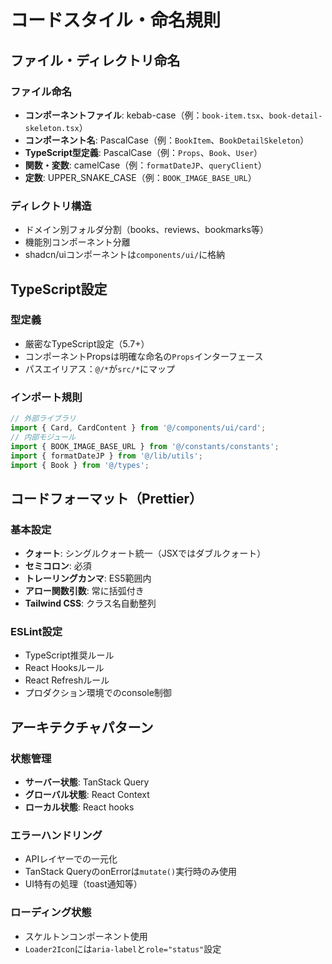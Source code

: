 # コードスタイル・命名規則

## ファイル・ディレクトリ命名

### ファイル命名
- **コンポーネントファイル**: kebab-case（例：`book-item.tsx`、`book-detail-skeleton.tsx`）
- **コンポーネント名**: PascalCase（例：`BookItem`、`BookDetailSkeleton`）
- **TypeScript型定義**: PascalCase（例：`Props`、`Book`、`User`）
- **関数・変数**: camelCase（例：`formatDateJP`、`queryClient`）
- **定数**: UPPER_SNAKE_CASE（例：`BOOK_IMAGE_BASE_URL`）

### ディレクトリ構造
- ドメイン別フォルダ分割（books、reviews、bookmarks等）
- 機能別コンポーネント分離
- shadcn/uiコンポーネントは`components/ui/`に格納

## TypeScript設定

### 型定義
- 厳密なTypeScript設定（5.7+）
- コンポーネントPropsは明確な命名の`Props`インターフェース
- パスエイリアス：`@/*`が`src/*`にマップ

### インポート規則
```typescript
// 外部ライブラリ
import { Card, CardContent } from '@/components/ui/card';
// 内部モジュール
import { BOOK_IMAGE_BASE_URL } from '@/constants/constants';
import { formatDateJP } from '@/lib/utils';
import { Book } from '@/types';
```

## コードフォーマット（Prettier）

### 基本設定
- **クォート**: シングルクォート統一（JSXではダブルクォート）
- **セミコロン**: 必須
- **トレーリングカンマ**: ES5範囲内
- **アロー関数引数**: 常に括弧付き
- **Tailwind CSS**: クラス名自動整列

### ESLint設定
- TypeScript推奨ルール
- React Hooksルール
- React Refreshルール
- プロダクション環境でのconsole制御

## アーキテクチャパターン

### 状態管理
- **サーバー状態**: TanStack Query
- **グローバル状態**: React Context
- **ローカル状態**: React hooks

### エラーハンドリング
- APIレイヤーでの一元化
- TanStack QueryのonErrorは`mutate()`実行時のみ使用
- UI特有の処理（toast通知等）

### ローディング状態
- スケルトンコンポーネント使用
- `Loader2Icon`には`aria-label`と`role="status"`設定